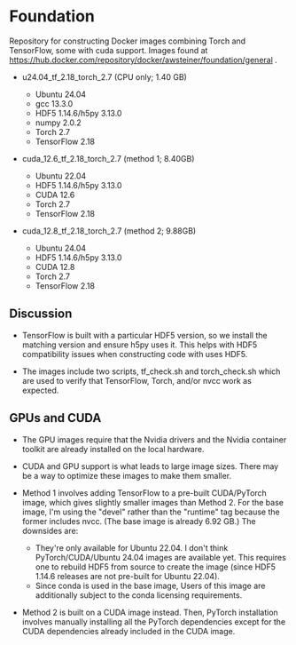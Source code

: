 Foundation
==========

Repository for constructing Docker images combining Torch and
TensorFlow, some with cuda support. Images found at
https://hub.docker.com/repository/docker/awsteiner/foundation/general .

* u24.04_tf_2.18_torch_2.7 (CPU only; 1.40 GB)

  - Ubuntu 24.04
  - gcc 13.3.0
  - HDF5 1.14.6/h5py 3.13.0
  - numpy 2.0.2
  - Torch 2.7
  - TensorFlow 2.18

* cuda_12.6_tf_2.18_torch_2.7 (method 1; 8.40GB)

  - Ubuntu 22.04
  - HDF5 1.14.6/h5py 3.13.0
  - CUDA 12.6
  - Torch 2.7
  - TensorFlow 2.18

* cuda_12.8_tf_2.18_torch_2.7 (method 2; 9.88GB)

  - Ubuntu 24.04
  - HDF5 1.14.6/h5py 3.13.0
  - CUDA 12.8
  - Torch 2.7
  - TensorFlow 2.18

Discussion
----------

* TensorFlow is built with a particular HDF5 version, so we install
  the matching version and ensure h5py uses it. This helps with HDF5
  compatibility issues when constructing code with uses HDF5.

* The images include two scripts, tf_check.sh and torch_check.sh which
  are used to verify that TensorFlow, Torch, and/or nvcc work as expected.

GPUs and CUDA
-------------

* The GPU images require that the Nvidia drivers and the Nvidia
  container toolkit are already installed on the local hardware.

* CUDA and GPU support is what leads to large image sizes. There may
  be a way to optimize these images to make them smaller.

* Method 1 involves adding TensorFlow to a pre-built CUDA/PyTorch
  image, which gives slightly smaller images than Method 2. For the
  base image, I'm using the "devel" rather than the "runtime" tag
  because the former includes nvcc. (The base image is already 6.92
  GB.) The downsides are:

  - They're only available for Ubuntu 22.04. I don't think
    PyTorch/CUDA/Ubuntu 24.04 images are available yet. This requires
    one to rebuild HDF5 from source to create the image (since HDF5
    1.14.6 releases are not pre-built for Ubuntu 22.04).
  - Since conda is used in the base image, Users of this image are
    additionally subject to the conda licensing requirements.

* Method 2 is built on a CUDA image instead. Then, PyTorch
  installation involves manually installing all the PyTorch
  dependencies except for the CUDA dependencies already included in
  the CUDA image.

